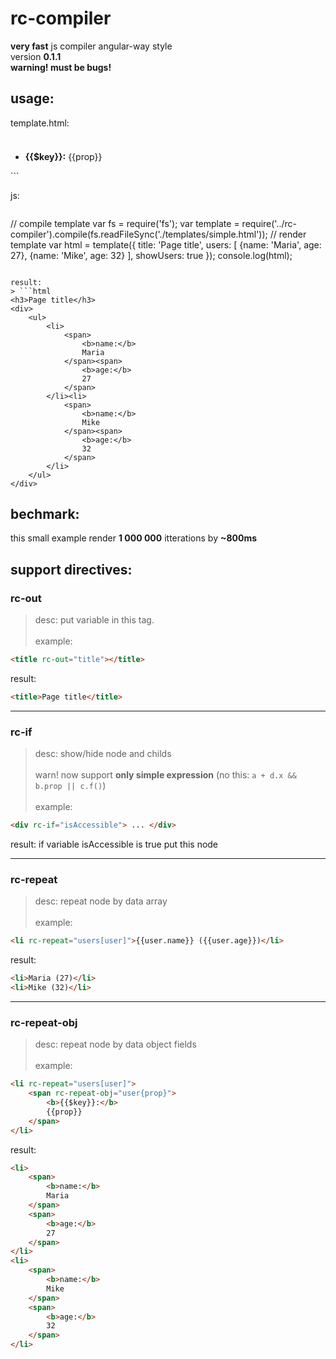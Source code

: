 rc-compiler
===========

**very fast** js compiler angular-way style<br/>
version **0.1.1**<br/>
**warning! must be bugs!**

usage:
------

template.html:
> ```html
<h3 rc-out="title"></h3>
<div rc-if="showUsers">
	<ul>
		<li rc-repeat="users[user]">
			<span rc-repeat-obj="user{prop}">
				<b>{{$key}}:</b>
				{{prop}}
			</span>
		</li>
	</ul>
</div>
```

js:
> ```javascript
// compile template
var fs = require('fs');
var template = require('../rc-compiler').compile(fs.readFileSync('./templates/simple.html'));
// render template
var html = template({
    title: 'Page title',
    users: [
        {name: 'Maria', age: 27},
        {name: 'Mike', age: 32}
    ],
    showUsers: true
});
console.log(html);
```

result:
> ```html
<h3>Page title</h3>
<div>
	<ul>
		<li>
			<span>
				<b>name:</b>
				Maria
			</span><span>
				<b>age:</b>
				27
			</span>
		</li><li>
			<span>
				<b>name:</b>
				Mike
			</span><span>
				<b>age:</b>
				32
			</span>
		</li>
	</ul>
</div>
```

bechmark:
---------
this small example render **1 000 000** itterations by **~800ms**

support directives:
-------------------

### rc-out
> desc: put variable in this tag.<br/><br/>
example: 
```html
<title rc-out="title"></title>
```
result: 
```html
<title>Page title</title>
```

---

### rc-if
> desc: show/hide node and childs<br/>
</br>warn! now support **only simple expression** (no this: `a + d.x && b.prop || c.f()`)<br/><br/>
example:
```html
<div rc-if="isAccessible"> ... </div>
```
result: if variable isAccessible is true put this node

---

### rc-repeat
> desc: repeat node by data array<br/><br/>
example:
```html
<li rc-repeat="users[user]">{{user.name}} ({{user.age}})</li>
```
result: 
```html
<li>Maria (27)</li>
<li>Mike (32)</li>
```

---

### rc-repeat-obj
> desc: repeat node by data object fields<br/><br/>
example:
```html
<li rc-repeat="users[user]">
	<span rc-repeat-obj="user{prop}">
		<b>{{$key}}:</b>
		{{prop}}
	</span>
</li>
```
result: 
```html
<li>
	<span>
		<b>name:</b>
		Maria
	</span>
	<span>
		<b>age:</b>
		27
	</span>
</li>
<li>
	<span>
		<b>name:</b>
		Mike
	</span>
	<span>
		<b>age:</b>
		32
	</span>
</li>
```
